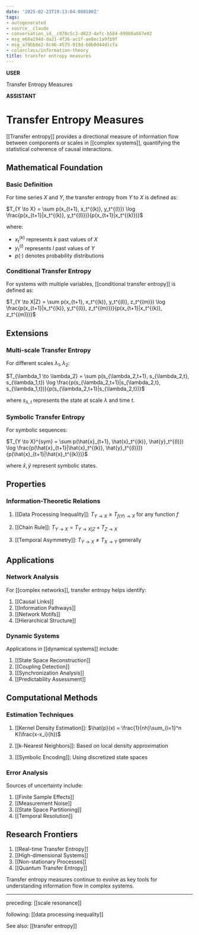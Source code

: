 ```yaml
---
date: '2025-02-23T19:13:04.088100Z'
tags:
- autogenerated
- source__claude
- conversation_id__c070c5c2-d023-4efc-b584-890b0a667e02
- msg_e68a194d-da21-4f36-ac1f-ae8ec1a9fb9f
- msg_a79bb8e2-8c46-4575-919d-60b0d44d1cfa
- colorclass/information-theory
title: transfer entropy measures
---
```


**USER**

Transfer Entropy Measures


**ASSISTANT**

# Transfer Entropy Measures

[[Transfer entropy]] provides a directional measure of information flow between components or scales in [[complex systems]], quantifying the statistical coherence of causal interactions.

## Mathematical Foundation

### Basic Definition

For time series $X$ and $Y$, the transfer entropy from $Y$ to $X$ is defined as:

$T_{Y \to X} = \sum p(x_{t+1}, x_t^{(k)}, y_t^{(l)}) \log \frac{p(x_{t+1}|x_t^{(k)}, y_t^{(l)})}{p(x_{t+1}|x_t^{(k)})}$

where:
- $x_t^{(k)}$ represents $k$ past values of $X$
- $y_t^{(l)}$ represents $l$ past values of $Y$
- $p(\cdot)$ denotes probability distributions

### Conditional Transfer Entropy

For systems with multiple variables, [[conditional transfer entropy]] is defined as:

$T_{Y \to X|Z} = \sum p(x_{t+1}, x_t^{(k)}, y_t^{(l)}, z_t^{(m)}) \log \frac{p(x_{t+1}|x_t^{(k)}, y_t^{(l)}, z_t^{(m)})}{p(x_{t+1}|x_t^{(k)}, z_t^{(m)})}$

## Extensions

### Multi-scale Transfer Entropy

For different scales $\lambda_1, \lambda_2$:

$T_{\lambda_1 \to \lambda_2} = \sum p(s_{\lambda_2,t+1}, s_{\lambda_2,t}, s_{\lambda_1,t}) \log \frac{p(s_{\lambda_2,t+1}|s_{\lambda_2,t}, s_{\lambda_1,t})}{p(s_{\lambda_2,t+1}|s_{\lambda_2,t})}$

where $s_{\lambda,t}$ represents the state at scale $\lambda$ and time $t$.

### Symbolic Transfer Entropy

For symbolic sequences:

$T_{Y \to X}^{sym} = \sum p(\hat{x}_{t+1}, \hat{x}_t^{(k)}, \hat{y}_t^{(l)}) \log \frac{p(\hat{x}_{t+1}|\hat{x}_t^{(k)}, \hat{y}_t^{(l)})}{p(\hat{x}_{t+1}|\hat{x}_t^{(k)})}$

where $\hat{x}, \hat{y}$ represent symbolic states.

## Properties

### Information-Theoretic Relations

1. [[Data Processing Inequality]]:
   $T_{Y \to X} \geq T_{f(Y) \to X}$ for any function $f$

2. [[Chain Rule]]:
   $T_{Y \to X} = T_{Y \to X|Z} + T_{Z \to X}$

3. [[Temporal Asymmetry]]:
   $T_{Y \to X} \neq T_{X \to Y}$ generally

## Applications

### Network Analysis

For [[complex networks]], transfer entropy helps identify:
1. [[Causal Links]]
2. [[Information Pathways]]
3. [[Network Motifs]]
4. [[Hierarchical Structure]]

### Dynamic Systems

Applications in [[dynamical systems]] include:
1. [[State Space Reconstruction]]
2. [[Coupling Detection]]
3. [[Synchronization Analysis]]
4. [[Predictability Assessment]]

## Computational Methods

### Estimation Techniques

1. [[Kernel Density Estimation]]:
   $\hat{p}(x) = \frac{1}{nh}\sum_{i=1}^n K(\frac{x-x_i}{h})$

2. [[k-Nearest Neighbors]]:
   Based on local density approximation

3. [[Symbolic Encoding]]:
   Using discretized state spaces

### Error Analysis

Sources of uncertainty include:
1. [[Finite Sample Effects]]
2. [[Measurement Noise]]
3. [[State Space Partitioning]]
4. [[Temporal Resolution]]

## Research Frontiers

1. [[Real-time Transfer Entropy]]
2. [[High-dimensional Systems]]
3. [[Non-stationary Processes]]
4. [[Quantum Transfer Entropy]]

Transfer entropy measures continue to evolve as key tools for understanding information flow in complex systems.


---

preceding: [[scale resonance]]  


following: [[data processing inequality]]

See also: [[transfer entropy]]